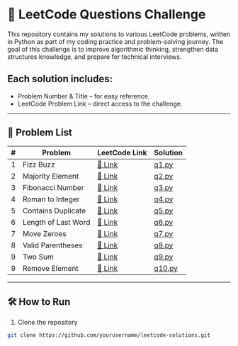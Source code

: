 # 🚀 LeetCode Questions Challenge

This repository contains my solutions to various LeetCode problems, written in Python as part of my coding practice and problem-solving journey.
The goal of this challenge is to improve algorithmic thinking, strengthen data structures knowledge, and prepare for technical interviews.

## Each solution includes:

- Problem Number & Title – for easy reference.
- LeetCode Problem Link – direct access to the challenge.
---

## 📜 Problem List

| # | Problem | LeetCode Link                                                 | Solution           |
|---|---------|---------------------------------------------------------------|--------------------|
| 1 | Fizz Buzz | [🔗 Link](https://leetcode.com/problems/fizz-buzz/)           | [q1.py](./q1.py)   |
| 2 | Majority Element | [🔗 Link](https://leetcode.com/problems/majority-element/)    | [q2.py](./q2.py)   |
| 3 | Fibonacci Number | [🔗 Link](https://leetcode.com/problems/fibonacci-number/)    | [q3.py](./q3.py)   |
| 4 | Roman to Integer | [🔗 Link](https://leetcode.com/problems/roman-to-integer/)    | [q4.py](./q4.py)   |
| 5 | Contains Duplicate | [🔗 Link](https://leetcode.com/problems/contains-duplicate/)  | [q5.py](./q5.py)   |
| 6 | Length of Last Word | [🔗 Link](https://leetcode.com/problems/length-of-last-word/) | [q6.py](./q6.py)   |
| 7 | Move Zeroes | [🔗 Link](https://leetcode.com/problems/move-zeroes/)         | [q7.py](./q7.py)   |
| 8 | Valid Parentheses | [🔗 Link](https://leetcode.com/problems/valid-parentheses/)   | [q8.py](./q8.py)   |
| 9 | Two Sum | [🔗 Link](https://leetcode.com/problems/two-sum/)             | [q9.py](./q9.py)   |
| 9 | Remove Element | [🔗 Link](https://leetcode.com/problems/remove-element/)      | [q10.py](./q10.py) |


---

## 🛠 How to Run
1. Clone the repository
```bash
git clone https://github.com/yourusername/leetcode-solutions.git